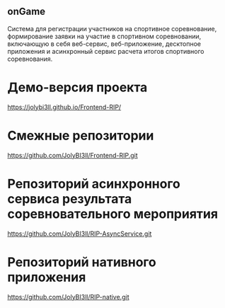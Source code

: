 ## onGame
Система для регистрации участников на спортивное соревнование, формирование заявки на участие в спортивном соревновании, включающую в себя веб-сервис, веб-приложение, десктопное приложения и асинхронный сервис расчета итогов спортивного соревнования.
# Демо-версия проекта
https://jolybi3ll.github.io/Frontend-RIP/
# Смежные репозитории
https://github.com/JolyBI3ll/Frontend-RIP.git
# Репозиторий асинхронного сервиса результата соревновательного мероприятия
https://github.com/JolyBI3ll/RIP-AsyncService.git
# Репозиторий нативного приложения
https://github.com/JolyBI3ll/RIP-native.git
